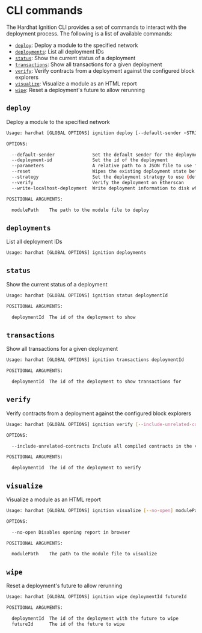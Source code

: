 # CLI commands

The Hardhat Ignition CLI provides a set of commands to interact with the deployment process. The following is a list of available commands:

- [`deploy`](#deploy): Deploy a module to the specified network
- [`deployments`](#deployments): List all deployment IDs
- [`status`](#status): Show the current status of a deployment
- [`transactions`](#transactions): Show all transactions for a given deployment
- [`verify`](#verify): Verify contracts from a deployment against the configured block explorers
- [`visualize`](#visualize): Visualize a module as an HTML report
- [`wipe`](#wipe): Reset a deployment's future to allow rerunning

## `deploy`

Deploy a module to the specified network

```sh
Usage: hardhat [GLOBAL OPTIONS] ignition deploy [--default-sender <STRING>] [--deployment-id <STRING>] [--parameters <STRING>] [--reset] [--strategy <STRING>] [--verify] [--write-localhost-deployment] modulePath

OPTIONS:

  --default-sender            	Set the default sender for the deployment
  --deployment-id             	Set the id of the deployment
  --parameters                	A relative path to a JSON file to use for the module parameters
  --reset                     	Wipes the existing deployment state before deploying
  --strategy                  	Set the deployment strategy to use (default: "basic")
  --verify                    	Verify the deployment on Etherscan
  --write-localhost-deployment	Write deployment information to disk when deploying to the in-memory network

POSITIONAL ARGUMENTS:

  modulePath	The path to the module file to deploy
```

## `deployments`

List all deployment IDs

```sh
Usage: hardhat [GLOBAL OPTIONS] ignition deployments
```

## `status`

Show the current status of a deployment

```sh
Usage: hardhat [GLOBAL OPTIONS] ignition status deploymentId

POSITIONAL ARGUMENTS:

  deploymentId	The id of the deployment to show
```

## `transactions`

Show all transactions for a given deployment

```sh
Usage: hardhat [GLOBAL OPTIONS] ignition transactions deploymentId

POSITIONAL ARGUMENTS:

  deploymentId	The id of the deployment to show transactions for
```

## `verify`

Verify contracts from a deployment against the configured block explorers

```sh
Usage: hardhat [GLOBAL OPTIONS] ignition verify [--include-unrelated-contracts] deploymentId

OPTIONS:

  --include-unrelated-contracts	Include all compiled contracts in the verification

POSITIONAL ARGUMENTS:

  deploymentId	The id of the deployment to verify
```

## `visualize`

Visualize a module as an HTML report

```sh
Usage: hardhat [GLOBAL OPTIONS] ignition visualize [--no-open] modulePath

OPTIONS:

  --no-open	Disables opening report in browser

POSITIONAL ARGUMENTS:

  modulePath	The path to the module file to visualize
```

## `wipe`

Reset a deployment's future to allow rerunning

```sh
Usage: hardhat [GLOBAL OPTIONS] ignition wipe deploymentId futureId

POSITIONAL ARGUMENTS:

  deploymentId	The id of the deployment with the future to wipe
  futureId    	The id of the future to wipe
```
